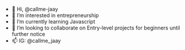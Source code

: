 - 👋 Hi, @callme-jaay
- 👀 I’m interested in entrepreneurship 
- 🌱 I’m currently learning Javascript
- 💞️ I’m looking to collaborate on Entry-level projects for beginners until further notice
- 📫 IG: @callme_jaay

<!---
callme-jaay/callme-jaay is a ✨ special ✨ repository because its `README.md` (this file) appears on your GitHub profile.
You can click the Preview link to take a look at your changes.
--->
